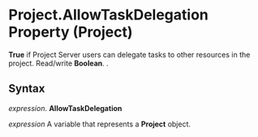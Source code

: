 
# Project.AllowTaskDelegation Property (Project)

 **True** if Project Server users can delegate tasks to other resources in the project. Read/write **Boolean**. .


## Syntax

 _expression_. **AllowTaskDelegation**

 _expression_ A variable that represents a **Project** object.

